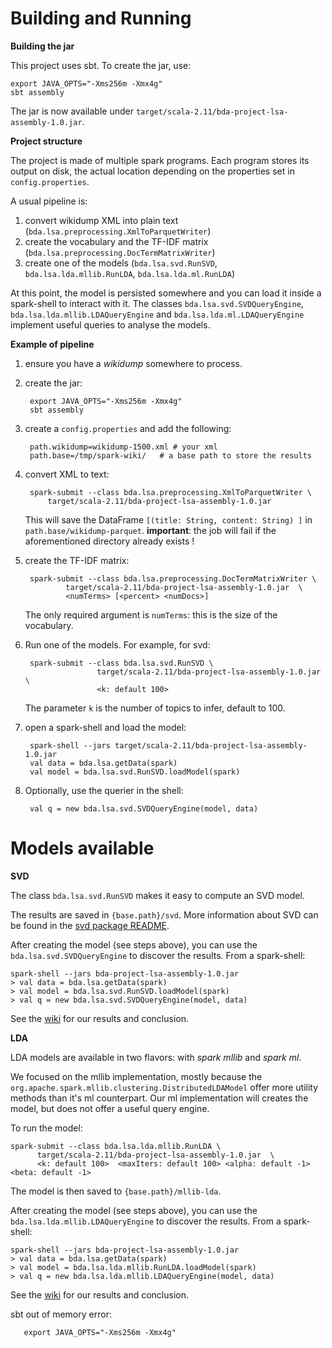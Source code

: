 # Building and Running

__Building the jar__

This project uses sbt. To create the jar, use:
    
    export JAVA_OPTS="-Xms256m -Xmx4g"
    sbt assembly

The jar is now available under `target/scala-2.11/bda-project-lsa-assembly-1.0.jar`.

__Project structure__

The project is made of multiple spark programs. Each program stores its output on disk, the actual location depending on the properties set in `config.properties`.
 
 A usual pipeline is:
 
 1. convert wikidump XML into plain text (`bda.lsa.preprocessing.XmlToParquetWriter`)
 2. create the vocabulary and the TF-IDF matrix (`bda.lsa.preprocessing.DocTermMatrixWriter`)
 3. create one of the models (`bda.lsa.svd.RunSVD`, `bda.lsa.lda.mllib.RunLDA`, `bda.lsa.lda.ml.RunLDA`)
 
 At this point, the model is persisted somewhere and you can load it inside a spark-shell to interact with it. The classes `bda.lsa.svd.SVDQueryEngine`, `bda.lsa.lda.mllib.LDAQueryEngine` and `bda.lsa.lda.ml.LDAQueryEngine` implement useful queries to analyse the models. 


__Example of pipeline__

1. ensure you have a _wikidump_ somewhere to process.
2. create the jar: 

        export JAVA_OPTS="-Xms256m -Xmx4g"
        sbt assembly
        
3. create a `config.properties` and add the following:

        path.wikidump=wikidump-1500.xml # your xml 
        path.base=/tmp/spark-wiki/   # a base path to store the results
        
4. convert XML to text:  
 
        spark-submit --class bda.lsa.preprocessing.XmlToParquetWriter \
            target/scala-2.11/bda-project-lsa-assembly-1.0.jar
            
    This will save the DataFrame `[(title: String, content: String) ]` in `path.base/wikidump-parquet`.
    __important__: the job will fail if the aforementioned directory already exists !

5. create the TF-IDF matrix:

        spark-submit --class bda.lsa.preprocessing.DocTermMatrixWriter \
                target/scala-2.11/bda-project-lsa-assembly-1.0.jar  \
                <numTerms> [<percent> <numDocs>]
                
   The only required argument is `numTerms`: this is the size of the vocabulary.
    
6. Run one of the models. For example, for svd:
    
        spark-submit --class bda.lsa.svd.RunSVD \
                       target/scala-2.11/bda-project-lsa-assembly-1.0.jar  \
                       <k: default 100>
     
   The parameter `k` is the number of topics to infer, default to 100.
   
7. open a spark-shell and load the model:

        spark-shell --jars target/scala-2.11/bda-project-lsa-assembly-1.0.jar 
        val data = bda.lsa.getData(spark)
        val model = bda.lsa.svd.RunSVD.loadModel(spark)
        
8. Optionally, use the querier in the shell:

        val q = new bda.lsa.svd.SVDQueryEngine(model, data)
   
   
   
# Models available

__SVD__ 

The class `bda.lsa.svd.RunSVD` makes it easy to compute an SVD model.

The results are saved in `{base.path}/svd`. More information about SVD can be found in the [svd package README](/derlin/bda-lsa-project/blob/master/src/main/scala/bda/lsa/svd/Readme.md).

After creating the model (see steps above), you can use the `bda.lsa.svd.SVDQueryEngine` to discover the results. From a spark-shell:

```
spark-shell --jars bda-project-lsa-assembly-1.0.jar
> val data = bda.lsa.getData(spark)
> val model = bda.lsa.svd.RunSVD.loadModel(spark)
> val q = new bda.lsa.svd.SVDQueryEngine(model, data)
```

See the [wiki](/derlin/bda-lsa-project/wiki) for our results and conclusion.
 
 __LDA__
 
 LDA models are available in two flavors: with _spark mllib_ and _spark ml_.
 
 We focused on the mllib implementation, mostly because the `org.apache.spark.mllib.clustering.DistributedLDAModel` offer more utility methods than it's ml counterpart. Our ml implementation will creates the model, but does not offer a useful query engine.
 
To run the model:

    spark-submit --class bda.lsa.lda.mllib.RunLDA \
          target/scala-2.11/bda-project-lsa-assembly-1.0.jar  \
          <k: default 100>  <maxIters: default 100> <alpha: default -1>  <beta: default -1>
          
The model is then saved to `{base.path}/mllib-lda`.

After creating the model (see steps above), you can use the `bda.lsa.lda.mllib.LDAQueryEngine` to discover the results. From a spark-shell:
 
 ```
 spark-shell --jars bda-project-lsa-assembly-1.0.jar
 > val data = bda.lsa.getData(spark)
 > val model = bda.lsa.lda.mllib.RunLDA.loadModel(spark)
 > val q = new bda.lsa.lda.mllib.LDAQueryEngine(model, data)
 ```
 
 See the [wiki](/derlin/bda-lsa-project/wiki) for our results and conclusion.


sbt out of memory error: 

       export JAVA_OPTS="-Xms256m -Xmx4g"
